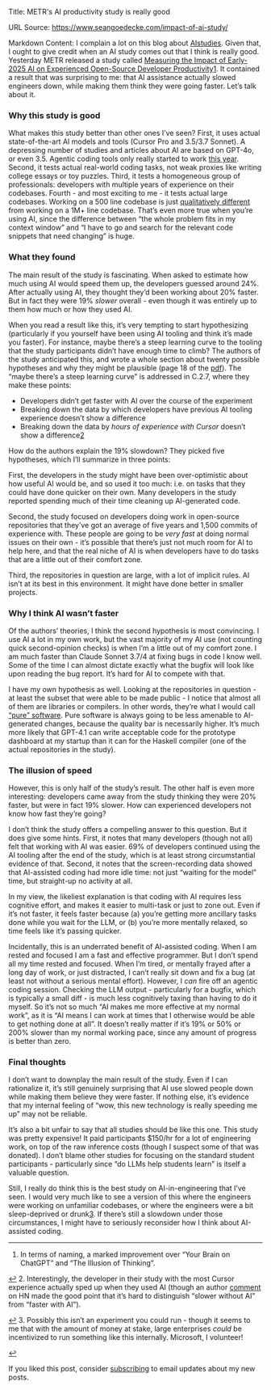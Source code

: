 Title: METR's AI productivity study is really good

URL Source: https://www.seangoedecke.com/impact-of-ai-study/

Markdown Content:
I complain a lot on this blog about [AI](https://www.seangoedecke.com/illusion-of-thinking)[studies](https://www.seangoedecke.com/your-brain-on-chatgpt). Given that, I ought to give credit when an AI study comes out that I think is really good. Yesterday METR released a study called [Measuring the Impact of Early-2025 AI on Experienced Open-Source Developer Productivity](https://metr.org/Early_2025_AI_Experienced_OS_Devs_Study.pdf)[1](https://www.seangoedecke.com/impact-of-ai-study/#fn-1). It contained a result that was surprising to me: that AI assistance actually slowed engineers down, while making them think they were going faster. Let’s talk about it.

### Why this study is good

What makes this study better than other ones I’ve seen? First, it uses actual state-of-the-art AI models and tools (Cursor Pro and 3.5/3.7 Sonnet). A depressing number of studies and articles about AI are based on GPT-4o, or even 3.5. Agentic coding tools only really started to work [this year](https://www.seangoedecke.com/ai-agents-are-commoditized). Second, it tests actual real-world coding tasks, not weak proxies like writing college essays or toy puzzles. Third, it tests a homogeneous group of professionals: developers with multiple years of experience on their codebases. Fourth - and most exciting to me - it tests actual large codebases. Working on a 500 line codebase is just [qualitatively different](https://www.seangoedecke.com/large-established-codebases) from working on a 1M+ line codebase. That’s even more true when you’re using AI, since the difference between “the whole problem fits in my context window” and “I have to go and search for the relevant code snippets that need changing” is huge.

### What they found

The main result of the study is fascinating. When asked to estimate how much using AI would speed them up, the developers guessed around 24%. After actually using AI, they thought they’d been working about 20% faster. But in fact they were 19% _slower_ overall - even though it was entirely up to them how much or how they used AI.

When you read a result like this, it’s very tempting to start hypothesizing (particularly if you yourself have been using AI tooling and think it’s made you faster). For instance, maybe there’s a steep learning curve to the tooling that the study participants didn’t have enough time to climb? The authors of the study anticipated this, and wrote a whole section about twenty possible hypotheses and why they might be plausible (page 18 of the [pdf](https://metr.org/Early_2025_AI_Experienced_OS_Devs_Study.pdf)). The “maybe there’s a steep learning curve” is addressed in C.2.7, where they make these points:

*   Developers didn’t get faster with AI over the course of the experiment
*   Breaking down the data by which developers have previous AI tooling experience doesn’t show a difference
*   Breaking down the data by _hours of experience with Cursor_ doesn’t show a difference[2](https://www.seangoedecke.com/impact-of-ai-study/#fn-2)

How do the authors explain the 19% slowdown? They picked five hypotheses, which I’ll summarize in three points:

First, the developers in the study might have been over-optimistic about how useful AI would be, and so used it too much: i.e. on tasks that they could have done quicker on their own. Many developers in the study reported spending much of their time cleaning up AI-generated code.

Second, the study focused on developers doing work in open-source repositories that they’ve got an average of five years and 1,500 commits of experience with. These people are going to be _very fast_ at doing normal issues on their own - it’s possible that there’s just not much room for AI to help here, and that the real niche of AI is when developers have to do tasks that are a little out of their comfort zone.

Third, the repositories in question are large, with a lot of implicit rules. AI isn’t at its best in this environment. It might have done better in smaller projects.

### Why I think AI wasn’t faster

Of the authors’ theories, I think the second hypothesis is most convincing. I use AI a lot in my own work, but the vast majority of my AI use (not counting quick second-opinion checks) is when I’m a little out of my comfort zone. I am much faster than Claude Sonnet 3.7/4 at fixing bugs in code I know well. Some of the time I can almost dictate exactly what the bugfix will look like upon reading the bug report. It’s hard for AI to compete with that.

I have my own hypothesis as well. Looking at the repositories in question - at least the subset that were able to be made public - I notice that almost all of them are libraries or compilers. In other words, they’re what I would call [“pure” software](https://www.seangoedecke.com/pure-and-impure-engineering). Pure software is always going to be less amenable to AI-generated changes, because the quality bar is necessarily higher. It’s much more likely that GPT-4.1 can write acceptable code for the prototype dashboard at my startup than it can for the Haskell compiler (one of the actual repositories in the study).

### The illusion of speed

However, this is only half of the study’s result. The other half is even more interesting: developers came away from the study thinking they were 20% faster, but were in fact 19% slower. How can experienced developers not know how fast they’re going?

I don’t think the study offers a compelling answer to this question. But it does give some hints. First, it notes that many developers (though not all) felt that working with AI was easier. 69% of developers continued using the AI tooling after the end of the study, which is at least strong circumstantial evidence of that. Second, it notes that the screen-recording data showed that AI-assisted coding had more idle time: not just “waiting for the model” time, but straight-up no activity at all.

In my view, the likeliest explanation is that coding with AI requires less cognitive effort, and makes it easier to multi-task or just to zone out. Even if it’s not faster, it feels faster because (a) you’re getting more ancillary tasks done while you wait for the LLM, or (b) you’re more mentally relaxed, so time feels like it’s passing quicker.

Incidentally, this is an underrated benefit of AI-assisted coding. When I am rested and focused I am a fast and effective programmer. But I don’t spend all my time rested and focused. When I’m tired, or mentally frayed after a long day of work, or just distracted, I can’t really sit down and fix a bug (at least not without a serious mental effort). However, I _can_ fire off an agentic coding session. Checking the LLM output - particularly for a bugfix, which is typically a small diff - is much less cognitively taxing than having to do it myself. So it’s not so much “AI makes me more effective at my normal work”, as it is “AI means I can work at times that I otherwise would be able to get nothing done at all”. It doesn’t really matter if it’s 19% or 50% or 200% slower than my normal working pace, since any amount of progress is better than zero.

### Final thoughts

I don’t want to downplay the main result of the study. Even if I can rationalize it, it’s still genuinely surprising that AI use slowed people down while making them believe they were faster. If nothing else, it’s evidence that my internal feeling of “wow, this new technology is really speeding me up” may not be reliable.

It’s also a bit unfair to say that all studies should be like this one. This study was pretty expensive! It paid participants $150/hr for a lot of engineering work, on top of the raw inference costs (though I suspect some of that was donated). I don’t blame other studies for focusing on the standard student participants - particularly since “do LLMs help students learn” is itself a valuable question.

Still, I really do think this is the best study on AI-in-engineering that I’ve seen. I would very much like to see a version of this where the engineers were working on unfamiliar codebases, or where the engineers were a bit sleep-deprived or drunk[3](https://www.seangoedecke.com/impact-of-ai-study/#fn-3). If there’s still a slowdown under those circumstances, I might have to seriously reconsider how I think about AI-assisted coding.

* * *

1.   In terms of naming, a marked improvement over “Your Brain on ChatGPT” and “The Illusion of Thinking”.

[↩](https://www.seangoedecke.com/impact-of-ai-study/#fnref-1)
2.   Interestingly, the developer in their study with the most Cursor experience actually sped up when they used AI (though an author [comment](https://news.ycombinator.com/item?id=44523638) on HN made the good point that it’s hard to distinguish “slower without AI” from “faster with AI”).

[↩](https://www.seangoedecke.com/impact-of-ai-study/#fnref-2)
3.   Possibly this isn’t an experiment you could run - though it seems to me that with the amount of money at stake, large enterprises _could_ be incentivized to run something like this internally. Microsoft, I volunteer!

[↩](https://www.seangoedecke.com/impact-of-ai-study/#fnref-3)

If you liked this post, consider [subscribing](https://buttondown.com/seangoedecke) to email updates about my new posts.
